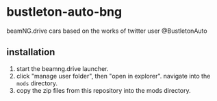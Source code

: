 # bustleton-auto-bng
beamNG.drive cars based on the works of twitter user @BustletonAuto

## installation
1. start the beamng.drive launcher.
2. click "manage user folder", then "open in explorer".  navigate into the `mods` directory.
3. copy the zip files from this repository into the mods directory.
